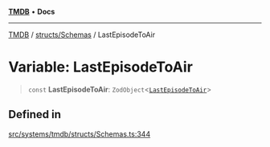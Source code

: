 [**TMDB**](../../../README.md) • **Docs**

***

[TMDB](../../../README.md) / [structs/Schemas](../README.md) / LastEpisodeToAir

# Variable: LastEpisodeToAir

> `const` **LastEpisodeToAir**: `ZodObject`\<[`LastEpisodeToAir`](../type-aliases/LastEpisodeToAir.md)\>

## Defined in

[src/systems/tmdb/structs/Schemas.ts:344](https://github.com/Norviah/media-hub/blob/18a8c2edf600e1d27fc5173db1855dfb068c9a34/src/systems/tmdb/structs/Schemas.ts#L344)
